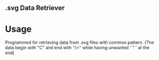 ## .svg Data Retriever



# Usage
Programmed for retrieving data from .svg files with common pattern. (The data begin with "C" and end with "/>" while having unwanted ' " ' at the end)
